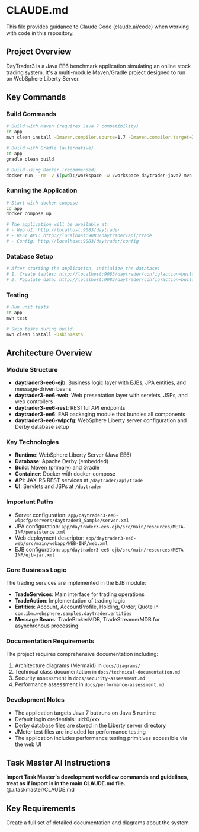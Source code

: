 # CLAUDE.md

This file provides guidance to Claude Code (claude.ai/code) when working with code in this repository.

## Project Overview

DayTrader3 is a Java EE6 benchmark application simulating an online stock trading system. It's a multi-module Maven/Gradle project designed to run on WebSphere Liberty Server.

## Key Commands

### Build Commands
```bash
# Build with Maven (requires Java 7 compatibility)
cd app
mvn clean install -Dmaven.compiler.source=1.7 -Dmaven.compiler.target=1.7

# Build with Gradle (alternative)
cd app
gradle clean build

# Build using Docker (recommended)
docker run --rm -v $(pwd):/workspace -w /workspace daytrader-java7 mvn clean install -Dmaven.compiler.source=1.7 -Dmaven.compiler.target=1.7 -DskipTests
```

### Running the Application
```bash
# Start with docker-compose
cd app
docker compose up

# The application will be available at:
# - Web UI: http://localhost:9083/daytrader
# - REST API: http://localhost:9083/daytrader/api/trade
# - Config: http://localhost:9083/daytrader/config
```

### Database Setup
```bash
# After starting the application, initialize the database:
# 1. Create tables: http://localhost:9083/daytrader/config?action=buildDBTables
# 2. Populate data: http://localhost:9083/daytrader/config?action=buildDB
```

### Testing
```bash
# Run unit tests
cd app
mvn test

# Skip tests during build
mvn clean install -DskipTests
```

## Architecture Overview

### Module Structure
- **daytrader3-ee6-ejb**: Business logic layer with EJBs, JPA entities, and message-driven beans
- **daytrader3-ee6-web**: Web presentation layer with servlets, JSPs, and web controllers
- **daytrader3-ee6-rest**: RESTful API endpoints
- **daytrader3-ee6**: EAR packaging module that bundles all components
- **daytrader3-ee6-wlpcfg**: WebSphere Liberty server configuration and Derby database setup

### Key Technologies
- **Runtime**: WebSphere Liberty Server (Java EE6)
- **Database**: Apache Derby (embedded)
- **Build**: Maven (primary) and Gradle
- **Container**: Docker with docker-compose
- **API**: JAX-RS REST services at `/daytrader/api/trade`
- **UI**: Servlets and JSPs at `/daytrader`

### Important Paths
- Server configuration: `app/daytrader3-ee6-wlpcfg/servers/daytrader3_Sample/server.xml`
- JPA configuration: `app/daytrader3-ee6-ejb/src/main/resources/META-INF/persistence.xml`
- Web deployment descriptor: `app/daytrader3-ee6-web/src/main/webapp/WEB-INF/web.xml`
- EJB configuration: `app/daytrader3-ee6-ejb/src/main/resources/META-INF/ejb-jar.xml`

### Core Business Logic
The trading services are implemented in the EJB module:
- **TradeServices**: Main interface for trading operations
- **TradeAction**: Implementation of trading logic
- **Entities**: Account, AccountProfile, Holding, Order, Quote in `com.ibm.websphere.samples.daytrader.entities`
- **Message Beans**: TradeBrokerMDB, TradeStreamerMDB for asynchronous processing

### Documentation Requirements
The project requires comprehensive documentation including:
1. Architecture diagrams (Mermaid) in `docs/diagrams/`
2. Technical class documentation in `docs/technical-documentation.md`
3. Security assessment in `docs/security-assessment.md`
4. Performance assessment in `docs/performance-assessment.md`

### Development Notes
- The application targets Java 7 but runs on Java 8 runtime
- Default login credentials: uid:0/xxx
- Derby database files are stored in the Liberty server directory
- JMeter test files are included for performance testing
- The application includes performance testing primitives accessible via the web UI

## Task Master AI Instructions
**Import Task Master's development workflow commands and guidelines, treat as if import is in the main CLAUDE.md file.**
@./.taskmaster/CLAUDE.md


## Key Requirements
Create a full set of detailed documentation and diagrams about the system